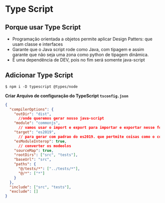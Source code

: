 # Type Script

## Porque usar Type Script

+ Programação orientada a objetos permite aplicar Design Patters: que usam classe e interfaces
+ Garante que o Java script rode como Java, com tipagem e assim garante que não seja uma zona como python de tipagem dinâmica.
+ É uma dependência de DEV, pois no fim será somente java-script

## Adicionar Type Script

```
$ npm i -D typescript @types/node
```

**Criar Arquivo de configuração do TypeScript `tsconfig.json`**

```json
{
  "compilerOptions": {
    "outDir": "dist", 
      //onde queremos gerar nosso java-script
    "module": "commonjs", 
      // vamos usar o import e export para importar e exportar nesse formato
    "target": "es2019", 
      // para gerar com padrao do es2019. que pertmite coisas como o condicionl ?
    "esModuleInterop": true, 
      // converter os modeolos
    "sourceMap": true,
    "rootDirs": ["src", "tests"],
    "baseUrl": "src",
    "paths": {
      "@/tests/*": ["../tests/*"],
      "@/*": ["*"]
    }
  },
  "include": ["src", "tests"],
  "exclude": []
}
```

